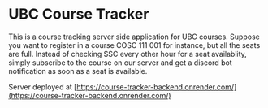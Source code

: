 # UBC Course Tracker
This is a course tracking server side application for UBC courses. Suppose you want to register in a course COSC 111 001 for instance, but all the seats are full. Instead of checking SSC every other hour for a seat availablity, simply subscribe to the course on our server and get a discord bot notification as soon as a seat is available.

Server deployed at [https://course-tracker-backend.onrender.com/](https://course-tracker-backend.onrender.com/)